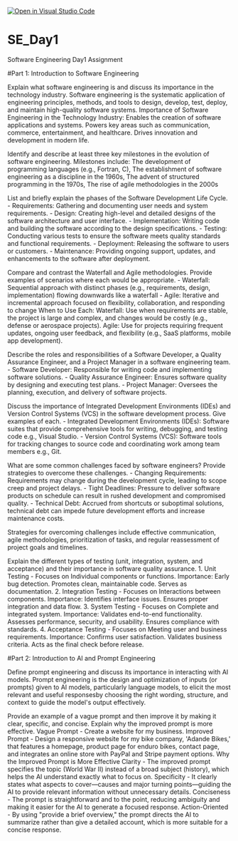 [![Open in Visual Studio Code](https://classroom.github.com/assets/open-in-vscode-2e0aaae1b6195c2367325f4f02e2d04e9abb55f0b24a779b69b11b9e10269abc.svg)](https://classroom.github.com/online_ide?assignment_repo_id=15708678&assignment_repo_type=AssignmentRepo)
# SE_Day1
Software Engineering Day1 Assignment

#Part 1: Introduction to Software Engineering

Explain what software engineering is and discuss its importance in the technology industry.
    Software engineering is the systematic application of engineering principles, methods, and tools to design, develop, test, deploy, and maintain high-quality software systems.
    Importance of Software Engineering in the Technology Industry:
        Enables the creation of software applications and systems.
        Powers key areas such as communication, commerce, entertainment, and healthcare.
        Drives innovation and development in modern life.


Identify and describe at least three key milestones in the evolution of software engineering.
    Milestones include: The development of programming languages (e.g., Fortran, C), 
                        The establishment of software engineering as a discipline in the 1960s, 
                        The advent of structured programming in the 1970s,
                        The rise of agile methodologies in the 2000s


List and briefly explain the phases of the Software Development Life Cycle.
    - Requirements: Gathering and documenting user needs and system requirements.
    - Design: Creating high-level and detailed designs of the software architecture and user  interface.
    - Implementation: Writing code and building the software according to the design specifications.
    - Testing: Conducting various tests to ensure the software meets quality standards and functional requirements.
    - Deployment: Releasing the software to users or customers.
    - Maintenance: Providing ongoing support, updates, and enhancements to the software after    deployment.


Compare and contrast the Waterfall and Agile methodologies. Provide examples of scenarios where each would be appropriate.
    - Waterfall: Sequential approach with distinct phases (e.g., requirements, design, implementation) flowing downwards like a waterfall
    - Agile: Iterative and incremental approach focused on flexibility, collaboration, and responding to change
    When to Use Each:
        Waterfall: Use when requirements are stable, the project is large and complex, and changes would be costly (e.g., defense or aerospace projects).
        Agile: Use for projects requiring frequent updates, ongoing user feedback, and flexibility (e.g., SaaS platforms, mobile app development).


Describe the roles and responsibilities of a Software Developer, a Quality Assurance Engineer, and a Project Manager in a software engineering team.
    - Software Developer: Responsible for writing code and implementing software solutions.
    - Quality Assurance Engineer: Ensures software quality by designing and executing test plans.
    - Project Manager: Oversees the planning, execution, and delivery of software projects.


Discuss the importance of Integrated Development Environments (IDEs) and Version Control Systems (VCS) in the software development process. Give examples of each.
    - Integrated Development Environments (IDEs): Software suites that provide comprehensive tools for writing, debugging, and testing code e.g., Visual Studio.
    - Version Control Systems (VCS): Software tools for tracking changes to source code and coordinating work among team members e.g., Git.


What are some common challenges faced by software engineers? Provide strategies to overcome these challenges.
    - Changing Requirements: Requirements may change during the development cycle, leading to scope creep and project delays.
    - Tight Deadlines: Pressure to deliver software products on schedule can result in rushed development and compromised quality.
    - Technical Debt: Accrued from shortcuts or suboptimal solutions, technical debt can impede future development efforts and increase maintenance costs.
        
Strategies for overcoming challenges include effective communication, agile methodologies, prioritization of tasks, and regular reassessment of project goals and timelines.


Explain the different types of testing (unit, integration, system, and acceptance) and their importance in software quality assurance.
    1. Unit Testing - Focuses on Individual components or functions.
        Importance:
            Early bug detection.
            Promotes clean, maintainable code.
            Serves as documentation.
    2. Integration Testing - Focuses on Interactions between components.
        Importance:
            Identifies interface issues.
            Ensures proper integration and data flow.
    3. System Testing - Focuses on Complete and integrated system.
        Importance:
            Validates end-to-end functionality.
            Assesses performance, security, and usability.
            Ensures compliance with standards.
    4. Acceptance Testing - Focuses on Meeting user and business requirements.
        Importance:
            Confirms user satisfaction.
            Validates business criteria.
            Acts as the final check before release.


#Part 2: Introduction to AI and Prompt Engineering


Define prompt engineering and discuss its importance in interacting with AI models.
    Prompt engineering is the design and optimization of inputs (or prompts) given to AI models, particularly language models, to elicit the most relevant and useful responsesby choosing the right wording, structure, and context to guide the model's output effectively.


Provide an example of a vague prompt and then improve it by making it clear, specific, and concise. Explain why the improved prompt is more effective.
    Vague Prompt - Create a website for my business.
    Improved Prompt - Design a responsive website for my bike company, 'Adande Bikes,' that features a homepage, product page for enduro bikes, contact page, and integrates an online store with PayPal and Stripe payment options.
    Why the Improved Prompt is More Effective
        Clarity - The improved prompt specifies the topic (World War II) instead of a broad subject (history), which helps the AI understand exactly what to focus on.
        Specificity - It clearly states what aspects to cover—causes and major turning points—guiding the AI to provide relevant information without unnecessary details.
        Conciseness - The prompt is straightforward and to the point, reducing ambiguity and making it easier for the AI to generate a focused response.
        Action-Oriented - By using "provide a brief overview," the prompt directs the AI to summarize rather than give a detailed account, which is more suitable for a concise response.
